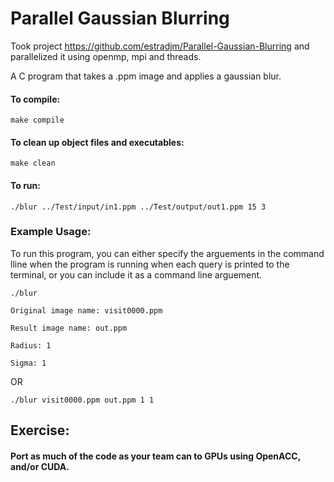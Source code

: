 # Parallel Gaussian Blurring
Took project https://github.com/estradjm/Parallel-Gaussian-Blurring and parallelized it using openmp, mpi and threads.

A C program that takes a .ppm image and applies a gaussian blur.

#### To compile:
`make compile`

#### To clean up object files and executables:
`make clean`

#### To run:
`./blur ../Test/input/in1.ppm ../Test/output/out1.ppm 15 3`


### Example Usage:

To run this program, you can either specify the arguements in the command lline when the program is running when each query is printed to the terminal, or you can include it as a command line arguement.

`./blur`

`Original image name: visit0000.ppm`

`Result image name: out.ppm`

`Radius: 1`

`Sigma: 1`

OR 

`./blur visit0000.ppm out.ppm 1 1`

## Exercise:
#### Port as much of the code as your team can to GPUs using OpenACC, and/or CUDA.
